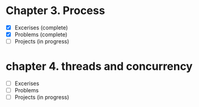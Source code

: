 # Chapter 3. Process

- [x] Excerises (complete)
- [x] Problems (complete)
- [ ] Projects (in progress)

# chapter 4. threads and concurrency

- [ ] Excerises 
- [ ] Problems 
- [ ] Projects (in progress)
